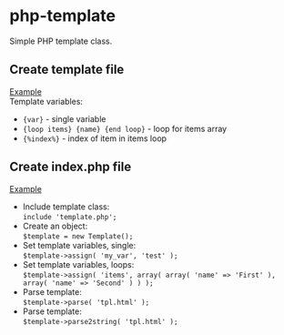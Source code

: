# php-template

Simple PHP template class.

## Create template file
[Example](https://github.com/isRuslan/php-template/blob/master/tpl.html) <br>
Template variables:<br>
- `{var}` - single variable <br>
- `{loop items} {name} {end loop}` - loop for items array <br>
- `{%index%}` - index of item in items loop

## Create index.php file
[Example](https://github.com/isRuslan/php-template/blob/master/index.php) <br>
- Include template class:<br>
`include 'template.php';`
- Create an object:<br>
`$template = new Template();`
- Set template variables, single:<br>
`$template->assign( 'my_var', 'test' );`
- Set template variables, loops:<br>
`$template->assign( 'items', array( array( 'name' => 'First' ), array( 'name' => 'Second' ) ) );`
- Parse template:<br>
`$template->parse( 'tpl.html' );`
- Parse template:<br>
`$template->parse2string( 'tpl.html' );`
